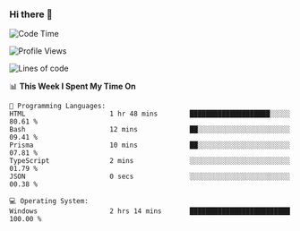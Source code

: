 ### Hi there 👋
<!--START_SECTION:waka-->
![Code Time](http://img.shields.io/badge/Code%20Time-118%20hrs%2019%20mins-blue)

![Profile Views](http://img.shields.io/badge/Profile%20Views-4-blue)

![Lines of code](https://img.shields.io/badge/From%20Hello%20World%20I%27ve%20Written-770.6%20thousand%20lines%20of%20code-blue)

📊 **This Week I Spent My Time On** 

```text
💬 Programming Languages: 
HTML                     1 hr 48 mins        ████████████████████░░░░░   80.61 % 
Bash                     12 mins             ██░░░░░░░░░░░░░░░░░░░░░░░   09.41 % 
Prisma                   10 mins             ██░░░░░░░░░░░░░░░░░░░░░░░   07.81 % 
TypeScript               2 mins              ░░░░░░░░░░░░░░░░░░░░░░░░░   01.79 % 
JSON                     0 secs              ░░░░░░░░░░░░░░░░░░░░░░░░░   00.38 % 

💻 Operating System: 
Windows                  2 hrs 14 mins       █████████████████████████   100.00 % 
```


<!--END_SECTION:waka-->
<!--
**AnimeruFR/AnimeruFR** is a ✨ _special_ ✨ repository because its `README.md` (this file) appears on your GitHub profile.

Here are some ideas to get you started:

- 🔭 I’m currently working on ...
- 🌱 I’m currently learning ...
- 👯 I’m looking to collaborate on ...
- 🤔 I’m looking for help with ...
- 💬 Ask me about ...
- 📫 How to reach me: ...
- 😄 Pronouns: ...
- ⚡ Fun fact: ...
-->
